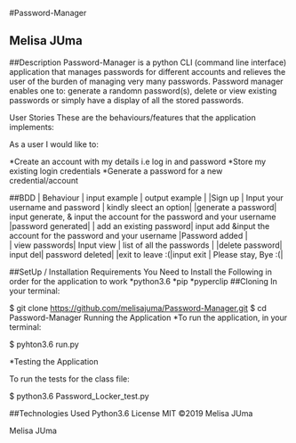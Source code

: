 #Password-Manager
## Melisa JUma
##Description
Password-Manager is a python CLI (command line interface) application that manages passwords for different accounts and relieves the user of the burden of managing very many passwords. Password manager enables one to: generate a randomn password(s), delete or view existing passwords or simply have a display of all the stored passwords.

User Stories
These are the behaviours/features that the application implements:

As a user I would like to:

*Create an account with my details i.e log in and password
*Store my existing login credentials
*Generate a password for a new credential/account

##BDD
| Behaviour | input example | output example |
|Sign up |  Input your username and password  | kindly sleect an option|
|generate a password| input generate, & input the account for the password and your username  |password generated|
| add an existing password| input add &input the account for the password and your username |Password added |    
| view passwords| Input view   | list of all the passwords |
|delete password| input del| password deleted|
|exit to leave :(|input exit | Please stay, Bye :(|


##SetUp / Installation Requirements
You Need to Install the Following in order for the application to work
*python3.6
*pip
*pyperclip
##Cloning
In your terminal:

$ git clone https://github.com/melisajuma/Password-Manager.git
$ cd Password-Manager
Running the Application
*To run the application, in your terminal:

$ pyhton3.6 run.py

*Testing the Application

To run the tests for the class file:

$ python3.6 Password_Locker_test.py

##Technologies Used
Python3.6
License
MIT ©2019 Melisa JUma

Melisa JUma